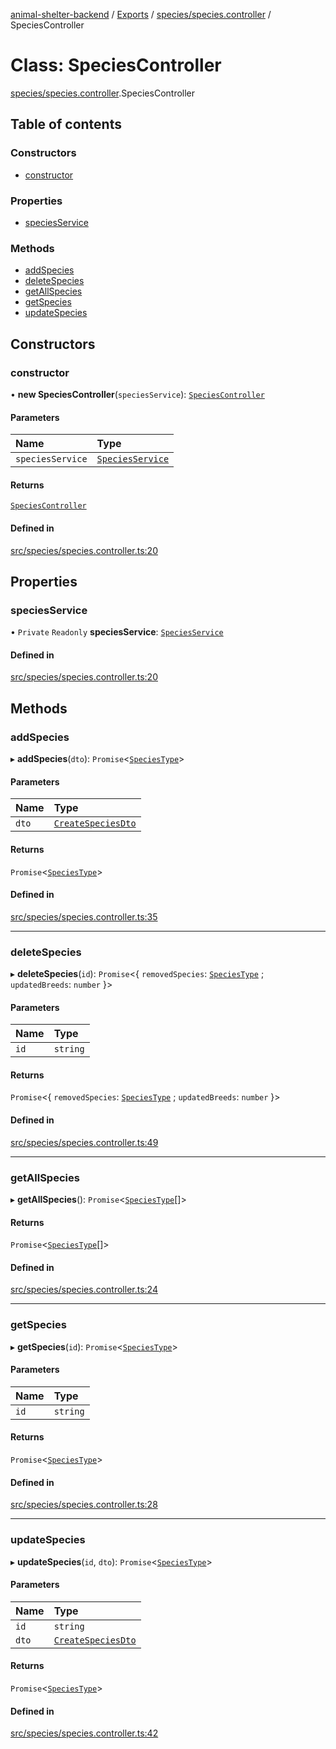 [animal-shelter-backend](../README.md) / [Exports](../modules.md) / [species/species.controller](../modules/species_species_controller.md) / SpeciesController

# Class: SpeciesController

[species/species.controller](../modules/species_species_controller.md).SpeciesController

## Table of contents

### Constructors

- [constructor](species_species_controller.SpeciesController.md#constructor)

### Properties

- [speciesService](species_species_controller.SpeciesController.md#speciesservice)

### Methods

- [addSpecies](species_species_controller.SpeciesController.md#addspecies)
- [deleteSpecies](species_species_controller.SpeciesController.md#deletespecies)
- [getAllSpecies](species_species_controller.SpeciesController.md#getallspecies)
- [getSpecies](species_species_controller.SpeciesController.md#getspecies)
- [updateSpecies](species_species_controller.SpeciesController.md#updatespecies)

## Constructors

### constructor

• **new SpeciesController**(`speciesService`): [`SpeciesController`](species_species_controller.SpeciesController.md)

#### Parameters

| Name | Type |
| :------ | :------ |
| `speciesService` | [`SpeciesService`](species_species_service.SpeciesService.md) |

#### Returns

[`SpeciesController`](species_species_controller.SpeciesController.md)

#### Defined in

[src/species/species.controller.ts:20](https://github.com/B4LiN7/animal-shelter-backend/blob/433cf0c1c0d87c638e9f68cdba4d5975f6f24447/src/species/species.controller.ts#L20)

## Properties

### speciesService

• `Private` `Readonly` **speciesService**: [`SpeciesService`](species_species_service.SpeciesService.md)

#### Defined in

[src/species/species.controller.ts:20](https://github.com/B4LiN7/animal-shelter-backend/blob/433cf0c1c0d87c638e9f68cdba4d5975f6f24447/src/species/species.controller.ts#L20)

## Methods

### addSpecies

▸ **addSpecies**(`dto`): `Promise`\<[`SpeciesType`](../interfaces/species_type_species_type.SpeciesType.md)\>

#### Parameters

| Name | Type |
| :------ | :------ |
| `dto` | [`CreateSpeciesDto`](species_dto_create_species_dto.CreateSpeciesDto.md) |

#### Returns

`Promise`\<[`SpeciesType`](../interfaces/species_type_species_type.SpeciesType.md)\>

#### Defined in

[src/species/species.controller.ts:35](https://github.com/B4LiN7/animal-shelter-backend/blob/433cf0c1c0d87c638e9f68cdba4d5975f6f24447/src/species/species.controller.ts#L35)

___

### deleteSpecies

▸ **deleteSpecies**(`id`): `Promise`\<\{ `removedSpecies`: [`SpeciesType`](../interfaces/species_type_species_type.SpeciesType.md) ; `updatedBreeds`: `number`  }\>

#### Parameters

| Name | Type |
| :------ | :------ |
| `id` | `string` |

#### Returns

`Promise`\<\{ `removedSpecies`: [`SpeciesType`](../interfaces/species_type_species_type.SpeciesType.md) ; `updatedBreeds`: `number`  }\>

#### Defined in

[src/species/species.controller.ts:49](https://github.com/B4LiN7/animal-shelter-backend/blob/433cf0c1c0d87c638e9f68cdba4d5975f6f24447/src/species/species.controller.ts#L49)

___

### getAllSpecies

▸ **getAllSpecies**(): `Promise`\<[`SpeciesType`](../interfaces/species_type_species_type.SpeciesType.md)[]\>

#### Returns

`Promise`\<[`SpeciesType`](../interfaces/species_type_species_type.SpeciesType.md)[]\>

#### Defined in

[src/species/species.controller.ts:24](https://github.com/B4LiN7/animal-shelter-backend/blob/433cf0c1c0d87c638e9f68cdba4d5975f6f24447/src/species/species.controller.ts#L24)

___

### getSpecies

▸ **getSpecies**(`id`): `Promise`\<[`SpeciesType`](../interfaces/species_type_species_type.SpeciesType.md)\>

#### Parameters

| Name | Type |
| :------ | :------ |
| `id` | `string` |

#### Returns

`Promise`\<[`SpeciesType`](../interfaces/species_type_species_type.SpeciesType.md)\>

#### Defined in

[src/species/species.controller.ts:28](https://github.com/B4LiN7/animal-shelter-backend/blob/433cf0c1c0d87c638e9f68cdba4d5975f6f24447/src/species/species.controller.ts#L28)

___

### updateSpecies

▸ **updateSpecies**(`id`, `dto`): `Promise`\<[`SpeciesType`](../interfaces/species_type_species_type.SpeciesType.md)\>

#### Parameters

| Name | Type |
| :------ | :------ |
| `id` | `string` |
| `dto` | [`CreateSpeciesDto`](species_dto_create_species_dto.CreateSpeciesDto.md) |

#### Returns

`Promise`\<[`SpeciesType`](../interfaces/species_type_species_type.SpeciesType.md)\>

#### Defined in

[src/species/species.controller.ts:42](https://github.com/B4LiN7/animal-shelter-backend/blob/433cf0c1c0d87c638e9f68cdba4d5975f6f24447/src/species/species.controller.ts#L42)
